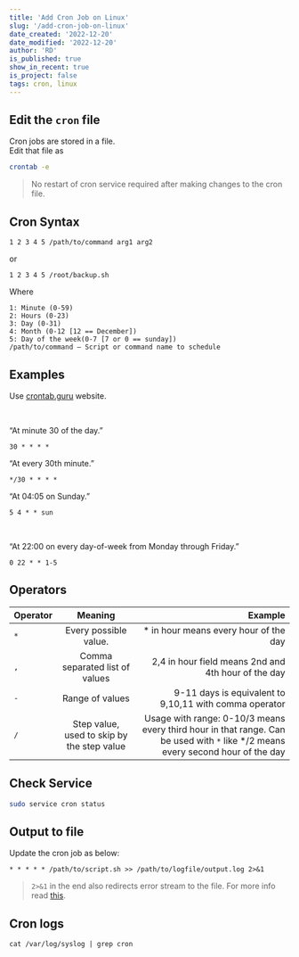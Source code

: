 ```yaml
---
title: 'Add Cron Job on Linux'
slug: '/add-cron-job-on-linux'
date_created: '2022-12-20'
date_modified: '2022-12-20'
author: 'RD'
is_published: true
show_in_recent: true
is_project: false
tags: cron, linux
---
```


## Edit the `cron` file

Cron jobs are stored in a file.  
Edit that file as  

```sh
crontab -e
```

> No restart of cron service required after making changes to the cron file.


## Cron Syntax
```
1 2 3 4 5 /path/to/command arg1 arg2
```

or

```
1 2 3 4 5 /root/backup.sh
```

Where  

```
1: Minute (0-59)
2: Hours (0-23)
3: Day (0-31)
4: Month (0-12 [12 == December])
5: Day of the week(0-7 [7 or 0 == sunday])
/path/to/command – Script or command name to schedule

```

## Examples

Use [crontab.guru](https://crontab.guru/) website.  

<br/>

“At minute 30 of the day.”
```
30 * * * *
```

“At every 30th minute.”
```
*/30 * * * *
```

“At 04:05 on Sunday.”
```
5 4 * * sun
```

<br/>

“At 22:00 on every day-of-week from Monday through Friday.”
```
0 22 * * 1-5
```

## Operators
| Operator | Meaning | Example |
| :--- | :---: | ---: |
| `*` | Every possible value. | * in hour means every hour of the day|
| `,` | Comma separated list of values | 2,4 in hour field means 2nd and 4th hour of the day |
| `-` | Range of values | 9-11 days is equivalent to 9,10,11 with comma operator
| `/` | Step value, used to skip by the step value | Usage with range: 0-10/3 means every third hour in that range.  Can be used with `*` like */2 means every second hour of the day 



## Check Service
```sh
sudo service cron status
```

## Output to file
Update the cron job as below:  
```
* * * * * /path/to/script.sh >> /path/to/logfile/output.log 2>&1
```

> `2>&1` in the end also redirects error stream to the file. For more info read [this](/redirect-output-to-file-in-linux).

## Cron logs

```
cat /var/log/syslog | grep cron
```